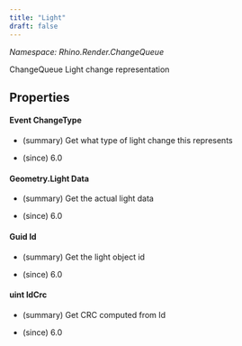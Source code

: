 ```yaml
---
title: "Light"
draft: false
---
```


*Namespace: Rhino.Render.ChangeQueue*

   ChangeQueue Light change representation
   
## Properties
#### Event ChangeType
- (summary) 
     Get what type of light change this represents
     
- (since) 6.0
#### Geometry.Light Data
- (summary) 
     Get the actual light data
     
- (since) 6.0
#### Guid Id
- (summary) 
     Get the light object id
     
- (since) 6.0
#### uint IdCrc
- (summary) 
     Get CRC computed from Id
     
- (since) 6.0
